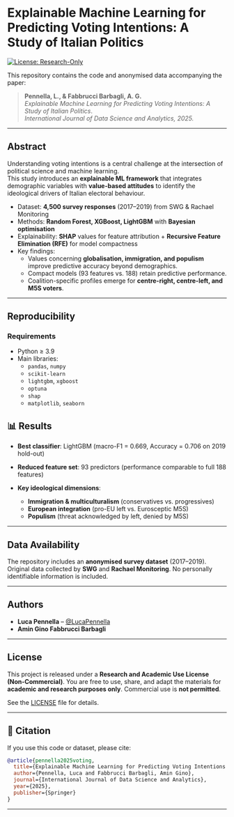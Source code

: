 # Explainable Machine Learning for Predicting Voting Intentions: A Study of Italian Politics

[![License: Research-Only](https://img.shields.io/badge/License-Research--Only-lightgrey.svg)](./LICENSE)


This repository contains the code and anonymised data accompanying the paper:

> **Pennella, L., & Fabbrucci Barbagli, A. G.**  
> *Explainable Machine Learning for Predicting Voting Intentions: A Study of Italian Politics*.  
> *International Journal of Data Science and Analytics, 2025.*

---

## Abstract

Understanding voting intentions is a central challenge at the intersection of political science and machine learning.  
This study introduces an **explainable ML framework** that integrates demographic variables with **value-based attitudes** to identify the ideological drivers of Italian electoral behaviour.  

- Dataset: **4,500 survey responses** (2017–2019) from SWG & Rachael Monitoring  
- Methods: **Random Forest, XGBoost, LightGBM** with **Bayesian optimisation**  
- Explainability: **SHAP** values for feature attribution + **Recursive Feature Elimination (RFE)** for model compactness  
- Key findings:
  - Values concerning **globalisation, immigration, and populism** improve predictive accuracy beyond demographics.  
  - Compact models (93 features vs. 188) retain predictive performance.  
  - Coalition-specific profiles emerge for **centre-right, centre-left, and M5S voters**.  

---

## Reproducibility

### Requirements
- Python ≥ 3.9
- Main libraries:
  - `pandas`, `numpy`
  - `scikit-learn`
  - `lightgbm`, `xgboost`
  - `optuna`
  - `shap`
  - `matplotlib`, `seaborn`

## 📊 Results

* **Best classifier**: LightGBM (macro-F1 = 0.669, Accuracy = 0.706 on 2019 hold-out)
* **Reduced feature set**: 93 predictors (performance comparable to full 188 features)
* **Key ideological dimensions**:

  * **Immigration & multiculturalism** (conservatives vs. progressives)
  * **European integration** (pro-EU left vs. Eurosceptic M5S)
  * **Populism** (threat acknowledged by left, denied by M5S)

---

## Data Availability

The repository includes an **anonymised survey dataset** (2017–2019).
Original data collected by **SWG** and **Rachael Monitoring**.
No personally identifiable information is included.

---

## Authors

* **Luca Pennella** – [@LucaPennella](https://github.com/LucaPennella)
* **Amin Gino Fabbrucci Barbagli** 

---

## License

This project is released under a **Research and Academic Use License (Non-Commercial)**.
You are free to use, share, and adapt the materials for **academic and research purposes only**.
Commercial use is **not permitted**.

See the [LICENSE](./LICENSE) file for details.

---

## 🔗 Citation

If you use this code or dataset, please cite:

```bibtex
@article{pennella2025voting,
  title={Explainable Machine Learning for Predicting Voting Intentions: A Study of Italian Politics},
  author={Pennella, Luca and Fabbrucci Barbagli, Amin Gino},
  journal={International Journal of Data Science and Analytics},
  year={2025},
  publisher={Springer}
}
```

---
